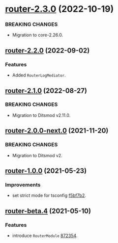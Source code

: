 <a name="router-2.3.0"></a>
# [router-2.3.0](https://github.com/ditsmod/ditsmod/releases/tag/router-2.3.0) (2022-10-19)

### BREAKING CHANGES

- Migration to core-2.26.0.

<a name="router-2.2.0"></a>
## [router-2.2.0](https://github.com/ditsmod/ditsmod/releases/tag/router-2.2.0) (2022-09-02)

### Features

- Added `RouterLogMediator`.

<a name="router-2.1.0"></a>
## [router-2.1.0](https://github.com/ditsmod/ditsmod/releases/tag/router-2.1.0) (2022-08-27)

### BREAKING CHANGES

- Migration to Ditsmod v2.11.0.

<a name="router-2.0.0-next.0"></a>
## [router-2.0.0-next.0](https://github.com/ditsmod/ditsmod/releases/tag/router-2.0.0-next.0) (2021-11-20)

### BREAKING CHANGES

- Migration to Ditsmod v2.

<a name="router-1.0.0"></a>
## [router-1.0.0](https://github.com/ditsmod/ditsmod/releases/tag/router-1.0.0) (2021-05-23)

### Improvements

- set strict mode for tsconfig [f5bf7b2](https://github.com/ditsmod/ditsmod/commit/f5bf7b2).

<a name="router-beta.4"></a>
## [router-beta.4](https://github.com/ditsmod/ditsmod/releases/tag/router-beta.4) (2021-05-10)

### Features

- introduce `RouterModule` [872354](https://github.com/ditsmod/ditsmod/commit/872354).
